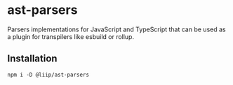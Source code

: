 # ast-parsers

Parsers implementations for JavaScript and TypeScript that can be used as a plugin for transpilers like esbuild or rollup.

## Installation

```
npm i -D @liip/ast-parsers
```
